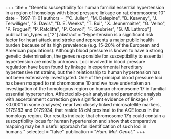 +++
title = "Genetic susceptibility for human familial essential hypertension in a region of homology with blood pressure linkage on rat chromosome 10"
date = 1997-11-01
authors = ["C. Julier", "M. Delepine", "B. Keavney", "J. Terwilliger", "S. Davis", "D. E. Weeks", "T. Bui", "X. Jeunemaitre", "G. Velho", "P. Froguel", "P. Ratcliffe", "P. Corvol", "F. Soubrier", "G. M. Lathrop"]
publication_types = ["2"]
abstract = "Hypertension is a significant risk factor for heart attack and stroke and represents a major public health burden because of its high prevalence (e.g. 15-20% of the European and American populations). Although blood pressure is known to have a strong genetic determination, the genes responsible for susceptibility to essential hypertension are mostly unknown. Loci involved in blood pressure regulation have been found by linkage in experimental hereditary hypertensive rat strains, but their relationship to human hypertension has not been extensively investigated. One of the principal blood pressure loci has been mapped to rat chromosome 10 and we have undertaken an investigation of the homologous region on human chromosome 17 in familial essential hypertension. Affected sib-pair analysis and parametric analysis with ascertainment correction gave significant evidence of linkage ( P <0.0001 in some analyses) near two closely linked microsatellite markers, D17S183 and D17S934, that reside 18 cM proximal to the ACE locus in the homology region. Our results indicate that chromosome 17q could contain a susceptibility locus for human hypertension and show that comparative mapping may be a useful approach for identification of such loci in humans."
selected = "false"
publication = "*Hum. Mol. Genet.*"
+++

